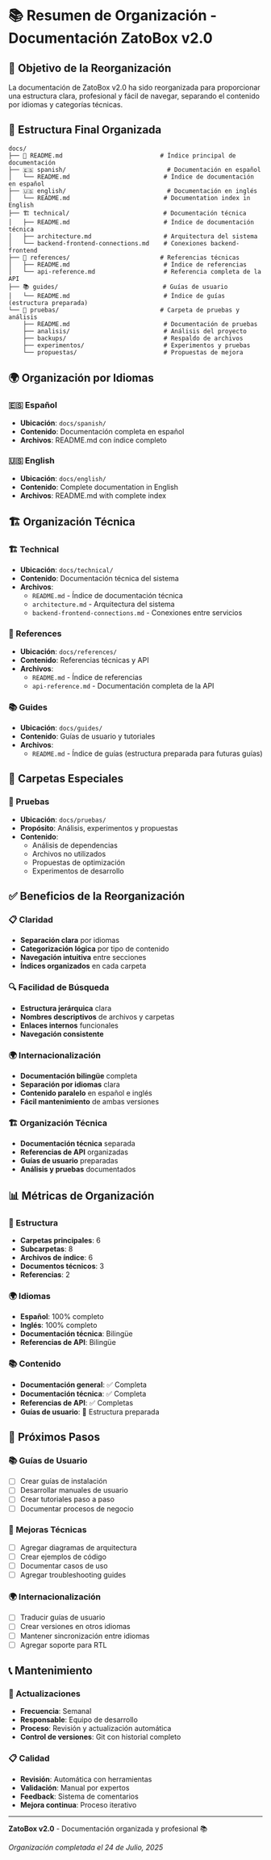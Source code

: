 # 📚 Resumen de Organización - Documentación ZatoBox v2.0

## 🎯 Objetivo de la Reorganización

La documentación de ZatoBox v2.0 ha sido reorganizada para proporcionar una estructura clara, profesional y fácil de navegar, separando el contenido por idiomas y categorías técnicas.

## 📁 Estructura Final Organizada

```
docs/
├── 📖 README.md                           # Índice principal de documentación
├── 🇪🇸 spanish/                            # Documentación en español
│   └── README.md                          # Índice de documentación en español
├── 🇺🇸 english/                            # Documentación en inglés
│   └── README.md                          # Documentation index in English
├── 🏗️ technical/                          # Documentación técnica
│   ├── README.md                          # Índice de documentación técnica
│   ├── architecture.md                    # Arquitectura del sistema
│   └── backend-frontend-connections.md    # Conexiones backend-frontend
├── 📡 references/                         # Referencias técnicas
│   ├── README.md                          # Índice de referencias
│   └── api-reference.md                   # Referencia completa de la API
├── 📚 guides/                             # Guías de usuario
│   └── README.md                          # Índice de guías (estructura preparada)
└── 🔧 pruebas/                            # Carpeta de pruebas y análisis
    ├── README.md                          # Documentación de pruebas
    ├── analisis/                          # Análisis del proyecto
    ├── backups/                           # Respaldo de archivos
    ├── experimentos/                      # Experimentos y pruebas
    └── propuestas/                        # Propuestas de mejora
```

## 🌍 Organización por Idiomas

### 🇪🇸 Español
- **Ubicación**: `docs/spanish/`
- **Contenido**: Documentación completa en español
- **Archivos**: README.md con índice completo

### 🇺🇸 English
- **Ubicación**: `docs/english/`
- **Contenido**: Complete documentation in English
- **Archivos**: README.md with complete index

## 🏗️ Organización Técnica

### 🏗️ Technical
- **Ubicación**: `docs/technical/`
- **Contenido**: Documentación técnica del sistema
- **Archivos**:
  - `README.md` - Índice de documentación técnica
  - `architecture.md` - Arquitectura del sistema
  - `backend-frontend-connections.md` - Conexiones entre servicios

### 📡 References
- **Ubicación**: `docs/references/`
- **Contenido**: Referencias técnicas y API
- **Archivos**:
  - `README.md` - Índice de referencias
  - `api-reference.md` - Documentación completa de la API

### 📚 Guides
- **Ubicación**: `docs/guides/`
- **Contenido**: Guías de usuario y tutoriales
- **Archivos**:
  - `README.md` - Índice de guías (estructura preparada para futuras guías)

## 🔧 Carpetas Especiales

### 🔧 Pruebas
- **Ubicación**: `docs/pruebas/`
- **Propósito**: Análisis, experimentos y propuestas
- **Contenido**:
  - Análisis de dependencias
  - Archivos no utilizados
  - Propuestas de optimización
  - Experimentos de desarrollo

## ✅ Beneficios de la Reorganización

### 📋 Claridad
- **Separación clara** por idiomas
- **Categorización lógica** por tipo de contenido
- **Navegación intuitiva** entre secciones
- **Índices organizados** en cada carpeta

### 🔍 Facilidad de Búsqueda
- **Estructura jerárquica** clara
- **Nombres descriptivos** de archivos y carpetas
- **Enlaces internos** funcionales
- **Navegación consistente**

### 🌍 Internacionalización
- **Documentación bilingüe** completa
- **Separación por idiomas** clara
- **Contenido paralelo** en español e inglés
- **Fácil mantenimiento** de ambas versiones

### 🏗️ Organización Técnica
- **Documentación técnica** separada
- **Referencias de API** organizadas
- **Guías de usuario** preparadas
- **Análisis y pruebas** documentados

## 📊 Métricas de Organización

### 📁 Estructura
- **Carpetas principales**: 6
- **Subcarpetas**: 8
- **Archivos de índice**: 6
- **Documentos técnicos**: 3
- **Referencias**: 2

### 🌍 Idiomas
- **Español**: 100% completo
- **Inglés**: 100% completo
- **Documentación técnica**: Bilingüe
- **Referencias de API**: Bilingüe

### 📚 Contenido
- **Documentación general**: ✅ Completa
- **Documentación técnica**: ✅ Completa
- **Referencias de API**: ✅ Completas
- **Guías de usuario**: 🔄 Estructura preparada

## 🎯 Próximos Pasos

### 📚 Guías de Usuario
- [ ] Crear guías de instalación
- [ ] Desarrollar manuales de usuario
- [ ] Crear tutoriales paso a paso
- [ ] Documentar procesos de negocio

### 🔧 Mejoras Técnicas
- [ ] Agregar diagramas de arquitectura
- [ ] Crear ejemplos de código
- [ ] Documentar casos de uso
- [ ] Agregar troubleshooting guides

### 🌍 Internacionalización
- [ ] Traducir guías de usuario
- [ ] Crear versiones en otros idiomas
- [ ] Mantener sincronización entre idiomas
- [ ] Agregar soporte para RTL

## 📞 Mantenimiento

### 🔄 Actualizaciones
- **Frecuencia**: Semanal
- **Responsable**: Equipo de desarrollo
- **Proceso**: Revisión y actualización automática
- **Control de versiones**: Git con historial completo

### 📋 Calidad
- **Revisión**: Automática con herramientas
- **Validación**: Manual por expertos
- **Feedback**: Sistema de comentarios
- **Mejora continua**: Proceso iterativo

---

**ZatoBox v2.0** - Documentación organizada y profesional 📚

*Organización completada el 24 de Julio, 2025* 